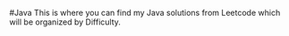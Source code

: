 #Java
This is where you can find my Java solutions from Leetcode which will be organized by Difficulty.